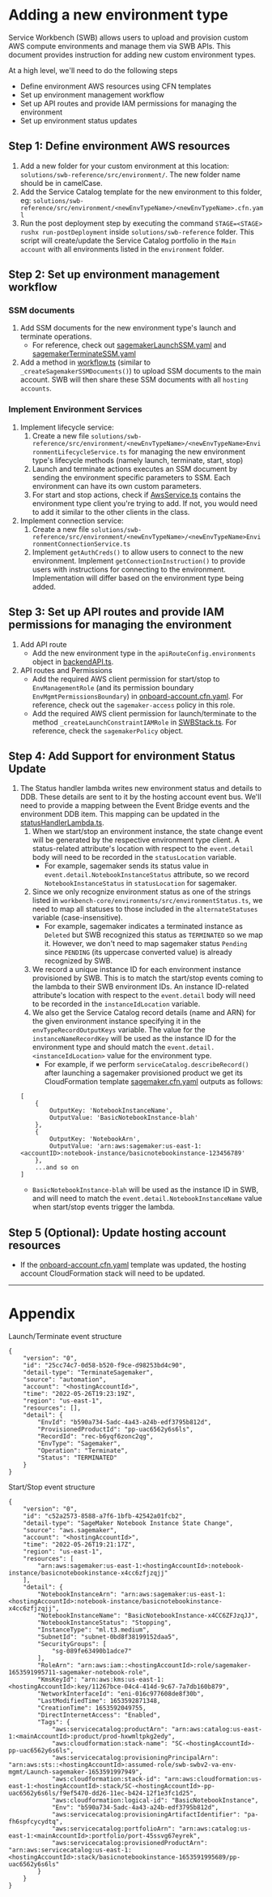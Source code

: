 # Adding a new environment type
Service Workbench (SWB) allows users to upload and provision custom AWS compute environments and manage them via SWB APIs. This document provides instruction for adding new custom environment types.

At a high level, we'll need to do the following steps
* Define environment AWS resources using CFN templates
* Set up environment management workflow
* Set up API routes and provide IAM permissions for managing the environment
* Set up environment status updates

## Step 1: Define environment AWS resources 
1. Add a new folder for your custom environment at this location: `solutions/swb-reference/src/environment/`. The new folder name should be in camelCase. 
2. Add the Service Catalog template for the new environment to this folder, eg: `solutions/swb-reference/src/environment/<newEnvTypeName>/<newEnvTypeName>.cfn.yaml`
3. Run the post deployment step by executing the command `STAGE=<STAGE> rushx run-postDeployment` inside `solutions/swb-reference` folder. This script will create/update the Service Catalog portfolio in the `Main account` with all environments listed in the `environment` folder.

## Step 2: Set up environment management workflow 
### SSM documents
1. Add SSM documents for the new environment type's launch and terminate operations. 
   - For reference, check out [sagemakerLaunchSSM.yaml](./src/environment/sagemaker/sagemakerLaunchSSM.yaml) and [sagemakerTerminateSSM.yaml](./src/environment/sagemaker/sagemakerTerminateSSM.yaml)
2. Add a method in [workflow.ts](../swb-reference/src/environment/workflow.ts) (similar to `_createSagemakerSSMDocuments()`) to upload SSM documents to the main account. SWB will then share these SSM documents with all `hosting accounts`. 

### Implement Environment Services
1. Implement lifecycle service: 
   1. Create a new file `solutions/swb-reference/src/environment/<newEnvTypeName>/<newEnvTypeName>EnvironmentLifecycleService.ts` for managing the new environment type's lifecycle methods (namely launch, terminate, start, stop)
   2. Launch and terminate actions executes an SSM document by sending the environment specific parameters to SSM. Each environment can have its own custom parameters.
   3. For start and stop actions, check if [AwsService.ts](../../workbench-core/base/src/aws/awsService.ts) contains the environment type client you're trying to add. If not, you would need to add it similar to the other clients in the class.
2. Implement connection service:
   1. Create a new file `solutions/swb-reference/src/environment/<newEnvTypeName>/<newEnvTypeName>EnvironmentConnectionService.ts`
   2. Implement `getAuthCreds()` to allow users to connect to the new environment. Implement `getConnectionInstruction()` to provide users with instructions for connecting to the environment. Implementation will differ based on the environment type being added.

## Step 3: Set up API routes and provide IAM permissions for managing the environment
1. Add API route
   * Add the new environment type in the `apiRouteConfig.environments` object in [backendAPI.ts](../swb-reference/src/backendAPI.ts). 
2. API routes and Permissions
   * Add the required AWS client permission for start/stop to `EnvManagementRole` (and its permission boundary `EnvMgmtPermissionsBoundary`) in [onboard-account.cfn.yaml](../swb-reference/src/templates/onboard-account.cfn.yaml). For reference, check out the `sagemaker-access` policy in this role.
   * Add the required AWS client permission for launch/terminate to the method `_createLaunchConstraintIAMRole` in [SWBStack.ts](./src/SWBStack.ts). For reference, check the `sagemakerPolicy` object.

## Step 4: Add Support for environment Status Update
1. The Status handler lambda writes new environment status and details to DDB. These details are sent to it by the hosting account event bus. We'll need to provide a mapping between the Event Bridge events and the environment DDB item. This mapping can be updated in the [statusHandlerLambda.ts](./src/environment/statusHandlerLambda.ts).
   1. When we start/stop an environment instance, the state change event will be generated by the respective environment type client. A status-related attribute's location with respect to the `event.detail` body will need to be recorded in the `statusLocation` variable. 
      - For example, sagemaker sends its status value in `event.detail.NotebookInstanceStatus` attribute, so we record `NotebookInstanceStatus` in `statusLocation` for sagemaker.
   2. Since we only recognize environment status as one of the strings listed in `workbench-core/environments/src/environmentStatus.ts`, we need to map all statuses to those included in the `alternateStatuses` variable (case-insensitive).
      - For example, sagemaker indicates a terminated instance as `Deleted` but SWB recognized this status as `TERMINATED` so we map it. However, we don't need to map sagemaker status `Pending` since `PENDING` (its uppercase converted value) is already recognized by SWB.
   3. We record a unique instance ID for each environment instance provisioned by SWB. This is to match the start/stop events coming to the lambda to their SWB environment IDs. An instance ID-related attribute's location with respect to the `event.detail` body will need to be recorded in the `instanceIdLocation` variable.
   4. We also get the Service Catalog record details (name and ARN) for the given environment instance specifying it in the `envTypeRecordOutputKeys` variable. The value for the `instanceNameRecordKey` will be used as the instance ID for the environment type and should match the `event.detail.<instanceIdLocation>` value for the environment type.
      - For example, if we perform `serviceCatalog.describeRecord()` after launching a sagemaker provisioned product we get its CloudFormation template [sagemaker.cfn.yaml](./src/environment/sagemaker/sagemaker.cfn.yaml) outputs as follows: 
    ```
    [
        {
            OutputKey: 'NotebookInstanceName', 
            OutputValue: 'BasicNotebookInstance-blah'
        },
        {
            OutputKey: 'NotebookArn', 
            OutputValue: 'arn:aws:sagemaker:us-east-1:<accountID>:notebook-instance/basicnotebookinstance-123456789'
        },
        ...and so on
    ]
    ```
      - `BasicNotebookInstance-blah` will be used as the instance ID in SWB, and will need to match the `event.detail.NotebookInstanceName` value when start/stop events trigger the lambda.
  
## Step 5 (Optional): Update hosting account resources
* If the [onboard-account.cfn.yaml](../swb-reference/src/templates/onboard-account.cfn.yaml) template was updated, the hosting account CloudFormation stack will need to be updated.

------------------------------------------------------------------------------------------------------------------------------------------------

# Appendix

Launch/Terminate event structure
```
{
    "version": "0",
    "id": "25cc74c7-0d58-b520-f9ce-d98253bd4c90",
    "detail-type": "TerminateSagemaker",
    "source": "automation",
    "account": "<hostingAccountId>",
    "time": "2022-05-26T19:23:19Z",
    "region": "us-east-1",
    "resources": [],
    "detail": {
        "EnvId": "b590a734-5adc-4a43-a24b-edf3795b812d",
        "ProvisionedProductId": "pp-uac6562y6s6ls",
        "RecordId": "rec-b6yqf6zonc2qg",
        "EnvType": "Sagemaker",
        "Operation": "Terminate",
        "Status": "TERMINATED"
    }
}
```

Start/Stop event structure
```
{
    "version": "0",
    "id": "c52a2573-8588-a7f6-1bfb-42542a01fcb2",
    "detail-type": "SageMaker Notebook Instance State Change",
    "source": "aws.sagemaker",
    "account": "<hostingAccountId>",
    "time": "2022-05-26T19:21:17Z",
    "region": "us-east-1",
    "resources": [
        "arn:aws:sagemaker:us-east-1:<hostingAccountId>:notebook-instance/basicnotebookinstance-x4cc6zfjzqjj"
    ],
    "detail": {
        "NotebookInstanceArn": "arn:aws:sagemaker:us-east-1:<hostingAccountId>:notebook-instance/basicnotebookinstance-x4cc6zfjzqjj",
        "NotebookInstanceName": "BasicNotebookInstance-x4CC6ZFJzqJJ",
        "NotebookInstanceStatus": "Stopping",
        "InstanceType": "ml.t3.medium",
        "SubnetId": "subnet-0bd8f38199152daa5",
        "SecurityGroups": [
            "sg-089fe63490b1adce7"
        ],
        "RoleArn": "arn:aws:iam::<hostingAccountId>:role/sagemaker-1653591995711-sagemaker-notebook-role",
        "KmsKeyId": "arn:aws:kms:us-east-1:<hostingAccountId>:key/11267bce-04c4-414d-9c67-7a7db160b879",
        "NetworkInterfaceId": "eni-016c977608de8f30b",
        "LastModifiedTime": 1653592871348,
        "CreationTime": 1653592049755,
        "DirectInternetAccess": "Enabled",
        "Tags": {
            "aws:servicecatalog:productArn": "arn:aws:catalog:us-east-1:<mainAccountId>:product/prod-hxwmltpkg2edy",
            "aws:cloudformation:stack-name": "SC-<hostingAccountId>-pp-uac6562y6s6ls",
            "aws:servicecatalog:provisioningPrincipalArn": "arn:aws:sts::<hostingAccountId>:assumed-role/swb-swbv2-va-env-mgmt/Launch-sagemaker-1653591997949",
            "aws:cloudformation:stack-id": "arn:aws:cloudformation:us-east-1:<hostingAccountId>:stack/SC-<hostingAccountId>-pp-uac6562y6s6ls/f9ef5470-dd26-11ec-b424-12f1e3fc1d25",
            "aws:cloudformation:logical-id": "BasicNotebookInstance",
            "Env": "b590a734-5adc-4a43-a24b-edf3795b812d",
            "aws:servicecatalog:provisioningArtifactIdentifier": "pa-fh6spfcycydtq",
            "aws:servicecatalog:portfolioArn": "arn:aws:catalog:us-east-1:<mainAccountId>:portfolio/port-45ssvg67eyrek",
            "aws:servicecatalog:provisionedProductArn": "arn:aws:servicecatalog:us-east-1:<hostingAccountId>:stack/basicnotebookinstance-1653591995689/pp-uac6562y6s6ls"
        }
    }
}
```